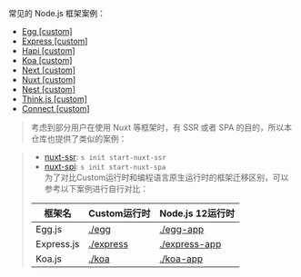 常见的 Node.js 框架案例：

- [Egg [custom]](./egg/src)
- [Express [custom]](./express/src)
- [Hapi [custom]](./hapi/src)
- [Koa [custom]](./koa/src)
- [Next [custom]](./next/src)
- [Nuxt [custom]](./nuxt/src)
- [Nest [custom]](./nest/src)
- [Think.js [custom]](./thinkjs/src)
- [Connect [custom]](./connect/src)

> 考虑到部分用户在使用 Nuxt 等框架时，有 SSR 或者 SPA 的目的，所以本仓库也提供了类似的案例：
<!-- > - [next-ssr](./next-ssr/src): `s init start-next-ssr` -->
> - [nuxt-ssr](./nuxt-ssr/src): `s init start-nuxt-ssr`
> - [nuxt-spi](./nuxt-spa/src): `s init start-nuxt-spa`     
> 为了对比Custom运行时和编程语言原生运行时的框架迁移区别，可以参考以下案例进行自行对比：
>
> | 框架名 | Custom运行时 | Node.js 12运行时 |
> | ----- | ----------- | ----------------|
> | Egg.js | [./egg](./egg/src) | [./egg-app](./egg-app/src) |
> | Express.js | [./express](./express/src) | [./express-app](./express-app/src) |
> | Koa.js | [./koa](./koa/src) | [./koa-app](./koa-app/src) |
>